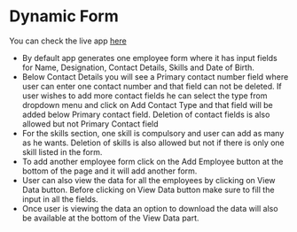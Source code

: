 # Dynamic Form
You can check the live app [here](https://dynamic-form-test.netlify.app/)

- By default app generates one employee form where it has input fields for Name, Designation, Contact Details, Skills and Date of Birth.
- Below Contact Details you will see a Primary contact number field where user can enter one contact number and that field can not be deleted. If user wishes to add more contact fields he can select the type from dropdown menu and click on Add Contact Type and that field will be added below Primary contact field. Deletion of contact fields is also allowed but not Primary Contact field 
- For the skills section, one skill is compulsory and user can add as many as he wants. Deletion of skills is also allowed but not if there is only one skill listed in the form.
- To add another employee form click on the Add Employee button at the bottom of the page and it will add another form.
- User can also view the data for all the employees by clicking on View Data button. Before clicking on View Data button make sure to fill the input in all the fields.
- Once user is viewing the data an option to download the data will also be available at the bottom of the View Data part.
